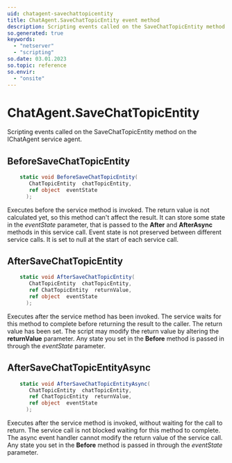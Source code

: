 ```yaml
---
uid: chatagent-savechattopicentity
title: ChatAgent.SaveChatTopicEntity event method
description: Scripting events called on the SaveChatTopicEntity method on the ChatAgent service agent.
so.generated: true
keywords:
  - "netserver"
  - "scripting"
so.date: 03.01.2023
so.topic: reference
so.envir:
  - "onsite"
---
```

# ChatAgent.SaveChatTopicEntity

Scripting events called on the <see cref='M:SuperOffice.CRM.Services.IChatAgent.SaveChatTopicEntity'>SaveChatTopicEntity</see> method on the <see cref='IChatAgent'>IChatAgent</see>  service agent.

## BeforeSaveChatTopicEntity
```cs
    static void BeforeSaveChatTopicEntity(
       ChatTopicEntity  chatTopicEntity,
       ref object  eventState
      );
```
Executes before the service method is invoked.
The return value is not calculated yet, so this method can't affect the result.
It can store some state in the *eventState* parameter, that is passed to the **After** and **AfterAsync** methods in this service call.
Event state is not preserved between different service calls. It is set to null at the start of each service call.
## AfterSaveChatTopicEntity
```cs
    static void AfterSaveChatTopicEntity(
       ChatTopicEntity  chatTopicEntity,
       ref ChatTopicEntity  returnValue,
       ref object  eventState
      );
```
Executes after the service method has been invoked. The service waits for this method to complete before returning the result to the caller.
The return value has been set. The script may modify the return value by altering the **returnValue** parameter.
Any state you set in the **Before** method is passed in through the *eventState* parameter.
## AfterSaveChatTopicEntityAsync
```cs
    static void AfterSaveChatTopicEntityAsync(
       ChatTopicEntity  chatTopicEntity,
       ref ChatTopicEntity  returnValue,
       ref object  eventState
      );
```
Executes after the service method is invoked, without waiting for the call to return.
The service call is not blocked waiting for this method to complete.
The async event handler cannot modify the return value of the service call.
Any state you set in the **Before** method is passed in through the *eventState* parameter.

